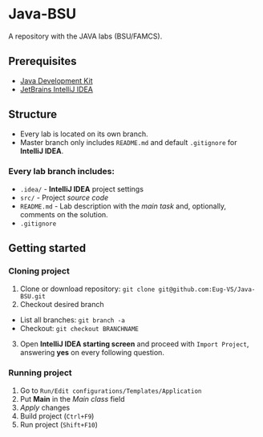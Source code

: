 # Java-BSU
A repository with the JAVA labs (BSU/FAMCS).

## Prerequisites
- [Java Development Kit](https://www.oracle.com/java/technologies/jdk8-downloads.html)
- [JetBrains IntelliJ IDEA](https://www.jetbrains.com/idea/)

## Structure
- Every lab is located on its own branch. 
- Master branch only includes `README.md` and default `.gitignore` for **IntelliJ IDEA**.
### Every lab branch includes:
- `.idea/` - **IntelliJ IDEA** project settings
- `src/` - Project *source code*
- `README.md` - Lab description with the *main task* and, optionally, comments on the solution.
- `.gitignore`

## Getting started
### Cloning project
1. Clone or download repository: `git clone git@github.com:Eug-VS/Java-BSU.git`
2. Checkout desired branch
  * List all branches: `git branch -a`
  * Checkout: `git checkout BRANCHNAME`
3. Open **IntelliJ IDEA starting screen** and proceed with `Import Project`, answering **yes** on every following question.

### Running project
1. Go to `Run/Edit configurations/Templates/Application`
2. Put **Main** in the *Main class* field
3. *Apply* changes
4. Build project (`Ctrl+F9`)
5. Run project (`Shift+F10`)
